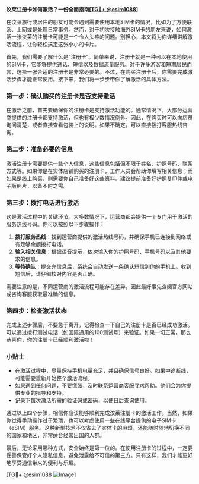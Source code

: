 **汶莱注册卡如何激活？一份全面指南[[TG💪+ @esim1088](https://t.me/s/esim1088)]**

在汶莱旅行或居住的朋友可能会遇到需要使用本地SIM卡的情况，比如为了方便联系、上网或是处理日常事务。然而，对于初次接触海外SIM卡的朋友来说，如何激活一张汶莱的注册卡可能是一个令人头疼的问题。别担心，本文将为你详细讲解激活流程，让你轻松搞定这张小小的卡片。

首先，我们需要了解什么是“注册卡”。简单来说，注册卡就是一种可以在本地使用的SIM卡，它能够提供通话、短信以及数据流量服务。对于许多游客和短期居民而言，选择一张合适的注册卡是非常必要的。不过，在购买注册卡后，你需要完成激活步骤才能正常使用。接下来，我们将一步步带你了解激活的具体方法。

### **第一步：确认购买的注册卡是否支持激活**
在激活之前，首先要确保你的注册卡是支持激活功能的。通常情况下，大部分运营商提供的注册卡都支持激活，但也有极少数情况例外。因此，在购买时可以向店员询问清楚，或者直接查看包装上的说明。如果不确定，可以直接拨打客服热线咨询。

### **第二步：准备必要的信息**
激活注册卡需要提供一些个人信息，这些信息包括但不限于姓名、护照号码、联系方式等。如果你是在实体店铺购买的注册卡，工作人员会帮助你填写相关信息；而如果是线上购买，则需要你自己准备好这些资料。建议提前准备好护照复印件或电子版照片，以备不时之需。

### **第三步：拨打电话进行激活**
这是激活过程中的关键环节。大多数情况下，运营商都会提供一个专门用于激活的服务热线号码。你可以按照以下步骤操作：

1. **拨打服务热线**：找到运营商提供的激活热线号码，并确保手机已连接到网络或有足够余额拨打电话。
2. **输入相关信息**：根据语音提示，依次输入你的护照号码、手机号码以及其他要求的信息。
3. **等待确认**：提交完信息后，系统会自动发送一条确认短信到你的手机上。收到短信后，请仔细核对内容是否正确。

需要注意的是，不同运营商的激活流程可能存在差异，因此最好事先查阅官方网站或咨询客服获取最准确的信息。

### **第四步：检查激活状态**
完成上述步骤后，不要急于离开，记得检查一下自己的注册卡是否已经成功激活。可以通过拨打测试电话（如国际通用的100测试号）来验证。如果一切正常，那么恭喜你，你的注册卡已经顺利激活啦！

### **小贴士**
- 在激活过程中，尽量保持手机电量充足，并且确保信号良好。如果中途断线，可能需要重新开始整个激活流程。
- 如果遇到任何问题，不要慌张，及时联系运营商客服寻求帮助。他们会为你提供专业的指导和支持。
- 记录下每次激活所需的验证码或密码，以便日后查询使用。

通过以上四个步骤，相信你应该能够顺利完成汶莱注册卡的激活工作。当然，如果你觉得手动操作过于繁琐，也可以考虑使用一些在线平台提供的电子SIM卡（eSIM）服务。这种新型技术不仅省去了实体卡的麻烦，还能随时随地切换不同的国家和地区，非常适合经常出国的人群。

最后，无论采用哪种方式，安全始终是第一位的。在使用注册卡的过程中，一定要妥善保管好个人隐私信息，避免泄露给不可信的第三方。只有这样，我们才能更好地享受通信带来的便利与乐趣。

[[TG💪+ @esim1088](https://t.me/s/esim1088) ![Image](https://i.postimg.cc/4NQfJmqS/Snipaste-2025-05-13-00-14-12.png)]